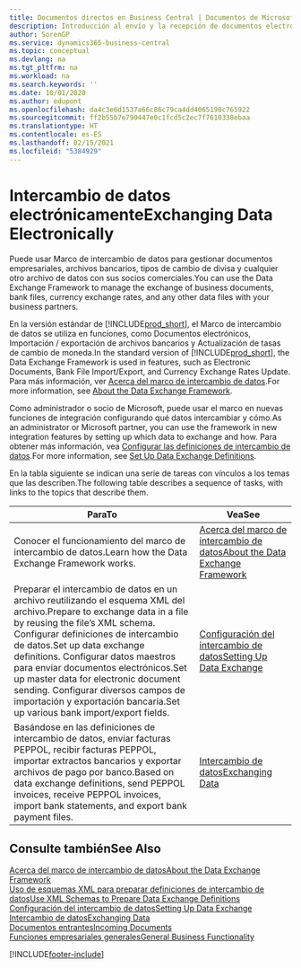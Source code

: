 ```yaml
---
title: Documentos directos en Business Central | Documentos de Microsoft
description: Introducción al envío y la recepción de documentos electrónicos en Business Central.
author: SorenGP
ms.service: dynamics365-business-central
ms.topic: conceptual
ms.devlang: na
ms.tgt_pltfrm: na
ms.workload: na
ms.search.keywords: ''
ms.date: 10/01/2020
ms.author: edupont
ms.openlocfilehash: da4c3e6d1537a66c86c79ca4dd4065190c765922
ms.sourcegitcommit: ff2b55b7e790447e0c1fcd5c2ec7f7610338ebaa
ms.translationtype: HT
ms.contentlocale: es-ES
ms.lasthandoff: 02/15/2021
ms.locfileid: "5384929"
---
```

# <a name="exchanging-data-electronically"></a><span data-ttu-id="8cfa7-103">Intercambio de datos electrónicamente</span><span class="sxs-lookup"><span data-stu-id="8cfa7-103">Exchanging Data Electronically</span></span>
<span data-ttu-id="8cfa7-104">Puede usar Marco de intercambio de datos para gestionar documentos empresariales, archivos bancarios, tipos de cambio de divisa y cualquier otro archivo de datos con sus socios comerciales.</span><span class="sxs-lookup"><span data-stu-id="8cfa7-104">You can use the Data Exchange Framework to manage the exchange of business documents, bank files, currency exchange rates, and any other data files with your business partners.</span></span>

<span data-ttu-id="8cfa7-105">En la versión estándar de [!INCLUDE[prod_short](includes/prod_short.md)], el Marco de intercambio de datos se utiliza en funciones, como Documentos electrónicos, Importación / exportación de archivos bancarios y Actualización de tasas de cambio de moneda.</span><span class="sxs-lookup"><span data-stu-id="8cfa7-105">In the standard version of [!INCLUDE[prod_short](includes/prod_short.md)], the Data Exchange Framework is used in features, such as Electronic Documents, Bank File Import/Export, and Currency Exchange Rates Update.</span></span> <span data-ttu-id="8cfa7-106">Para más información, ver [Acerca del marco de intercambio de datos](across-about-the-data-exchange-framework.md).</span><span class="sxs-lookup"><span data-stu-id="8cfa7-106">For more information, see [About the Data Exchange Framework](across-about-the-data-exchange-framework.md).</span></span>

<span data-ttu-id="8cfa7-107">Como administrador o socio de Microsoft, puede usar el marco en nuevas funciones de integración configurando qué datos intercambiar y cómo.</span><span class="sxs-lookup"><span data-stu-id="8cfa7-107">As an administrator or Microsoft partner, you can use the framework in new integration features by setting up which data to exchange and how.</span></span> <span data-ttu-id="8cfa7-108">Para obtener más información, vea [Configurar las definiciones de intercambio de datos](across-how-to-set-up-data-exchange-definitions.md).</span><span class="sxs-lookup"><span data-stu-id="8cfa7-108">For more information, see [Set Up Data Exchange Definitions](across-how-to-set-up-data-exchange-definitions.md).</span></span>

<span data-ttu-id="8cfa7-109">En la tabla siguiente se indican una serie de tareas con vínculos a los temas que las describen.</span><span class="sxs-lookup"><span data-stu-id="8cfa7-109">The following table describes a sequence of tasks, with links to the topics that describe them.</span></span>  

|<span data-ttu-id="8cfa7-110">Para</span><span class="sxs-lookup"><span data-stu-id="8cfa7-110">To</span></span>|<span data-ttu-id="8cfa7-111">Vea</span><span class="sxs-lookup"><span data-stu-id="8cfa7-111">See</span></span>|  
|--------|---------|  
|<span data-ttu-id="8cfa7-112">Conocer el funcionamiento del marco de intercambio de datos.</span><span class="sxs-lookup"><span data-stu-id="8cfa7-112">Learn how the Data Exchange Framework works.</span></span>|[<span data-ttu-id="8cfa7-113">Acerca del marco de intercambio de datos</span><span class="sxs-lookup"><span data-stu-id="8cfa7-113">About the Data Exchange Framework</span></span>](across-about-the-data-exchange-framework.md)|  
|<span data-ttu-id="8cfa7-114">Preparar el intercambio de datos en un archivo reutilizando el esquema XML del archivo.</span><span class="sxs-lookup"><span data-stu-id="8cfa7-114">Prepare to exchange data in a file by reusing the file’s XML schema.</span></span> <span data-ttu-id="8cfa7-115">Configurar definiciones de intercambio de datos.</span><span class="sxs-lookup"><span data-stu-id="8cfa7-115">Set up data exchange definitions.</span></span> <span data-ttu-id="8cfa7-116">Configurar datos maestros para enviar documentos electrónicos.</span><span class="sxs-lookup"><span data-stu-id="8cfa7-116">Set up master data for electronic document sending.</span></span> <span data-ttu-id="8cfa7-117">Configurar diversos campos de importación y exportación bancaria.</span><span class="sxs-lookup"><span data-stu-id="8cfa7-117">Set up various bank import/export fields.</span></span>|[<span data-ttu-id="8cfa7-118">Configuración del intercambio de datos</span><span class="sxs-lookup"><span data-stu-id="8cfa7-118">Setting Up Data Exchange</span></span>](across-set-up-data-exchange.md)|  
|<span data-ttu-id="8cfa7-119">Basándose en las definiciones de intercambio de datos, enviar facturas PEPPOL, recibir facturas PEPPOL, importar extractos bancarios y exportar archivos de pago por banco.</span><span class="sxs-lookup"><span data-stu-id="8cfa7-119">Based on data exchange definitions, send PEPPOL invoices, receive PEPPOL invoices, import bank statements, and export bank payment files.</span></span>|[<span data-ttu-id="8cfa7-120">Intercambio de datos</span><span class="sxs-lookup"><span data-stu-id="8cfa7-120">Exchanging Data</span></span>](across-exchange-data.md)|  

## <a name="see-also"></a><span data-ttu-id="8cfa7-121">Consulte también</span><span class="sxs-lookup"><span data-stu-id="8cfa7-121">See Also</span></span>  
[<span data-ttu-id="8cfa7-122">Acerca del marco de intercambio de datos</span><span class="sxs-lookup"><span data-stu-id="8cfa7-122">About the Data Exchange Framework</span></span>](across-about-the-data-exchange-framework.md)  
[<span data-ttu-id="8cfa7-123">Uso de esquemas XML para preparar definiciones de intercambio de datos</span><span class="sxs-lookup"><span data-stu-id="8cfa7-123">Use XML Schemas to Prepare Data Exchange Definitions</span></span>](across-how-to-use-xml-schemas-to-prepare-data-exchange-definitions.md)  
[<span data-ttu-id="8cfa7-124">Configuración del intercambio de datos</span><span class="sxs-lookup"><span data-stu-id="8cfa7-124">Setting Up Data Exchange</span></span>](across-set-up-data-exchange.md)  
[<span data-ttu-id="8cfa7-125">Intercambio de datos</span><span class="sxs-lookup"><span data-stu-id="8cfa7-125">Exchanging Data</span></span>](across-exchange-data.md)  
[<span data-ttu-id="8cfa7-126">Documentos entrantes</span><span class="sxs-lookup"><span data-stu-id="8cfa7-126">Incoming Documents</span></span>](across-income-documents.md)  
[<span data-ttu-id="8cfa7-127">Funciones empresariales generales</span><span class="sxs-lookup"><span data-stu-id="8cfa7-127">General Business Functionality</span></span>](ui-across-business-areas.md)


[!INCLUDE[footer-include](includes/footer-banner.md)]